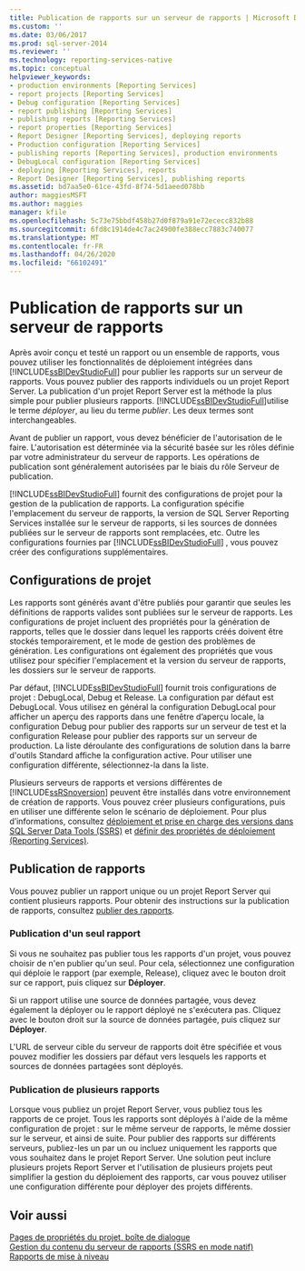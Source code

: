 ```yaml
---
title: Publication de rapports sur un serveur de rapports | Microsoft Docs
ms.custom: ''
ms.date: 03/06/2017
ms.prod: sql-server-2014
ms.reviewer: ''
ms.technology: reporting-services-native
ms.topic: conceptual
helpviewer_keywords:
- production environments [Reporting Services]
- report projects [Reporting Services]
- Debug configuration [Reporting Services]
- report publishing [Reporting Services]
- publishing reports [Reporting Services]
- report properties [Reporting Services]
- Report Designer [Reporting Services], deploying reports
- Production configuration [Reporting Services]
- publishing reports [Reporting Services], production environments
- DebugLocal configuration [Reporting Services]
- deploying [Reporting Services], reports
- Report Designer [Reporting Services], publishing reports
ms.assetid: bd7aa5e0-61ce-43fd-8f74-5d1aeed078bb
author: maggiesMSFT
ms.author: maggies
manager: kfile
ms.openlocfilehash: 5c73e75bbdf458b27d0f879a91e72ececc832b88
ms.sourcegitcommit: 6fd8c1914de4c7ac24900fe388ecc7883c740077
ms.translationtype: MT
ms.contentlocale: fr-FR
ms.lasthandoff: 04/26/2020
ms.locfileid: "66102491"
---
```

# <a name="publishing-reports-to-a-report-server"></a>Publication de rapports sur un serveur de rapports
  Après avoir conçu et testé un rapport ou un ensemble de rapports, vous pouvez utiliser les fonctionnalités de déploiement intégrées dans [!INCLUDE[ssBIDevStudioFull](../../includes/ssbidevstudiofull-md.md)] pour publier les rapports sur un serveur de rapports. Vous pouvez publier des rapports individuels ou un projet Report Server. La publication d'un projet Report Server est la méthode la plus simple pour publier plusieurs rapports. [!INCLUDE[ssBIDevStudioFull](../../includes/ssbidevstudiofull-md.md)]utilise le terme *déployer*, au lieu du terme *publier*. Les deux termes sont interchangeables.  
  
 Avant de publier un rapport, vous devez bénéficier de l'autorisation de le faire. L'autorisation est déterminée via la sécurité basée sur les rôles définie par votre administrateur du serveur de rapports. Les opérations de publication sont généralement autorisées par le biais du rôle Serveur de publication.  
  
 [!INCLUDE[ssBIDevStudioFull](../../includes/ssbidevstudiofull-md.md)] fournit des configurations de projet pour la gestion de la publication de rapports. La configuration spécifie l'emplacement du serveur de rapports, la version de SQL Server Reporting Services installée sur le serveur de rapports, si les sources de données publiées sur le serveur de rapports sont remplacées, etc. Outre les configurations fournies par [!INCLUDE[ssBIDevStudioFull](../../includes/ssbidevstudiofull-md.md)] , vous pouvez créer des configurations supplémentaires.  
  
## <a name="project-configurations"></a>Configurations de projet  
 Les rapports sont générés avant d'être publiés pour garantir que seules les définitions de rapports valides sont publiées sur le serveur de rapports. Les configurations de projet incluent des propriétés pour la génération de rapports, telles que le dossier dans lequel les rapports créés doivent être stockés temporairement, et le mode de gestion des problèmes de génération. Les configurations ont également des propriétés que vous utilisez pour spécifier l'emplacement et la version du serveur de rapports, les dossiers sur le serveur de rapports.  
  
 Par défaut, [!INCLUDE[ssBIDevStudioFull](../../includes/ssbidevstudiofull-md.md)] fournit trois configurations de projet : DebugLocal, Debug et Release. La configuration par défaut est DebugLocal. Vous utilisez en général la configuration DebugLocal pour afficher un aperçu des rapports dans une fenêtre d’aperçu locale, la configuration Debug pour publier des rapports sur un serveur de test et la configuration Release pour publier des rapports sur un serveur de production. La liste déroulante des configurations de solution dans la barre d'outils Standard affiche la configuration active. Pour utiliser une configuration différente, sélectionnez-la dans la liste.  
  
 Plusieurs serveurs de rapports et versions différentes de [!INCLUDE[ssRSnoversion](../../includes/ssrsnoversion-md.md)] peuvent être installés dans votre environnement de création de rapports. Vous pouvez créer plusieurs configurations, puis en utiliser une différente selon le scénario de déploiement. Pour plus d’informations, consultez [déploiement et prise en charge des versions dans SQL Server Data Tools &#40;SSRS&#41;](../tools/deployment-and-version-support-in-sql-server-data-tools-ssrs.md) et [définir des propriétés de déploiement &#40;Reporting Services&#41;](../tools/set-deployment-properties-reporting-services.md).  
  
## <a name="publishing-reports"></a>Publication de rapports  
 Vous pouvez publier un rapport unique ou un projet Report Server qui contient plusieurs rapports. Pour obtenir des instructions sur la publication de rapports, consultez [publier des rapports](../publish-reports.md).  
  
### <a name="publishing-a-single-report"></a>Publication d'un seul rapport  
 Si vous ne souhaitez pas publier tous les rapports d'un projet, vous pouvez choisir de n'en publier qu'un seul. Pour cela, sélectionnez une configuration qui déploie le rapport (par exemple, Release), cliquez avec le bouton droit sur ce rapport, puis cliquez sur **Déployer**.  
  
 Si un rapport utilise une source de données partagée, vous devez également la déployer ou le rapport déployé ne s'exécutera pas. Cliquez avec le bouton droit sur la source de données partagée, puis cliquez sur **Déployer**.  
  
 L'URL de serveur cible du serveur de rapports doit être spécifiée et vous pouvez modifier les dossiers par défaut vers lesquels les rapports et sources de données partagées sont déployés.  
  
### <a name="publishing-multiple-reports"></a>Publication de plusieurs rapports  
 Lorsque vous publiez un projet Report Server, vous publiez tous les rapports de ce projet. Tous les rapports sont déployés à l'aide de la même configuration de projet : sur le même serveur de rapports, le même dossier sur le serveur, et ainsi de suite. Pour publier des rapports sur différents serveurs, publiez-les un par un ou incluez uniquement les rapports que vous souhaitez dans le projet Report Server. Une solution peut inclure plusieurs projets Report Server et l'utilisation de plusieurs projets peut simplifier la gestion du déploiement des rapports, car vous pouvez utiliser une configuration différente pour déployer des projets différents.  
  
## <a name="see-also"></a>Voir aussi  
 [Pages de propriétés du projet, boîte de dialogue](../tools/project-property-pages-dialog-box.md)   
 [Gestion du contenu du serveur de rapports &#40;SSRS en mode natif&#41;](../report-server/report-server-content-management-ssrs-native-mode.md)   
 [Rapports de mise à niveau](../install-windows/upgrade-reports.md)  
  
  
